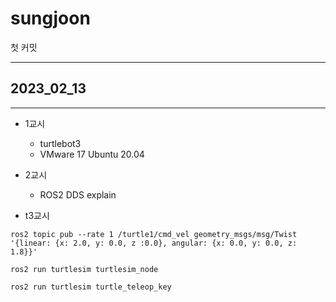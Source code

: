 # sungjoon
첫 커밋

---

## 2023_02_13

---

* 1교시
  * turtlebot3
  * VMware 17 Ubuntu 20.04

* 2교시
  * ROS2 DDS explain

* t3교시

```shell
ros2 topic pub --rate 1 /turtle1/cmd_vel geometry_msgs/msg/Twist '{linear: {x: 2.0, y: 0.0, z :0.0}, angular: {x: 0.0, y: 0.0, z: 1.8}}'

ros2 run turtlesim turtlesim_node

ros2 run turtlesim turtle_teleop_key

```
